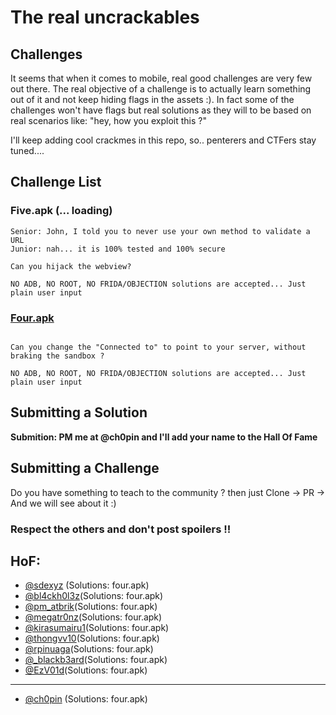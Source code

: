 # The real uncrackables 



## Challenges 

It seems that when it comes to mobile, real good challenges are very few out there. The real objective of a challenge is to actually learn something out of it and not keep hiding flags in the assets :). In fact some of the challenges won't have flags but real solutions as they will to be based on real  scenarios like: "hey, how you exploit this ?" 

I'll keep adding cool crackmes in this repo, so.. penterers and CTFers stay tuned....


## Challenge List

### Five.apk (... loading)

```
Senior: John, I told you to never use your own method to validate a URL 
Junior: nah... it is 100% tested and 100% secure 

Can you hijack the webview?

NO ADB, NO ROOT, NO FRIDA/OBJECTION solutions are accepted... Just plain user input 
```


### [Four.apk](https://github.com/Ch0pin/uncrackable/blob/main/four.apk)

```

Can you change the "Connected to" to point to your server, without braking the sandbox ?

NO ADB, NO ROOT, NO FRIDA/OBJECTION solutions are accepted... Just plain user input 
```


## Submitting a Solution

**Submition: PM me at @ch0pin and I'll add your name to the Hall Of Fame**

## Submitting a Challenge 

Do you have something to teach to the community ? then just Clone -> PR -> And we will see about it :) 

### Respect the others and don't post spoilers !!

## HoF:
- [@sdexyz](https://twitter.com/sdexyz) (Solutions: four.apk)
- [@bl4ckh0l3z](https://twitter.com/bl4ckh0l3z)(Solutions: four.apk)
- [@pm_atbrik](https://twitter.com/m_atbrik)(Solutions: four.apk)
- [@megatr0nz](https://twitter.com/megatr0nz)(Solutions: four.apk)
- [@kirasumairu1](https://twitter.com/kirasumairu1)(Solutions: four.apk)
- [@thongvv10](https://twitter.com/thongvv10)(Solutions: four.apk)
- [@rpinuaga](https://twitter.com/rpinuaga)(Solutions: four.apk)
- [@_blackb3ard](https://twitter.com/_blackb3ard)(Solutions: four.apk) 
- [@EzV01d](https://twitter.com/EzV01d)(Solutions: four.apk) 
----
- [@ch0pin](https://twitter.com/Ch0pin) (Solutions: four.apk)



